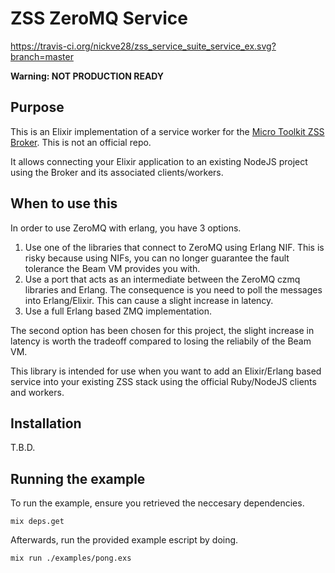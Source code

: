 # ZSS ZeroMQ Service

https://travis-ci.org/nickve28/zss_service_suite_service_ex.svg?branch=master

**Warning: NOT PRODUCTION READY**

## Purpose

This is an Elixir implementation of a service worker for the [Micro Toolkit ZSS Broker](https://github.com/micro-toolkit/zmq-service-suite-broker-js). This is not an official repo.

It allows connecting your Elixir application to an existing NodeJS project using the Broker and its associated clients/workers.

## When to use this

In order to use ZeroMQ with erlang, you have 3 options.

1. Use one of the libraries that connect to ZeroMQ using Erlang NIF. This is risky because using NIFs, you can no longer guarantee the fault tolerance the Beam VM provides you with.
2. Use a port that acts as an intermediate between the ZeroMQ czmq libraries and Erlang. The consequence is you need to poll the messages into Erlang/Elixir. This can cause a slight increase in latency.
3. Use a full Erlang based ZMQ implementation.

The second option has been chosen for this project, the slight increase in latency is worth the tradeoff compared to losing the reliabily of the Beam VM.

This library is intended for use when you want to add an Elixir/Erlang based service into your existing ZSS stack using the official Ruby/NodeJS clients and workers.


## Installation

T.B.D.

## Running the example

To run the example, ensure you retrieved the neccesary dependencies.

```mix deps.get```

Afterwards, run the provided example escript by doing.

```mix run ./examples/pong.exs```

